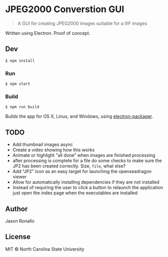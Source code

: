 # JPEG2000 Converstion GUI

> A GUI for creating JPEG2000 images suitable for a IIIF images

Written using Electron. Proof of concept.

## Dev

```shell
$ npm install
```

### Run

```shell
$ npm start
```

### Build

```shell
$ npm run build
```

Builds the app for OS X, Linux, and Windows, using [electron-packager](https://github.com/maxogden/electron-packager).

## TODO
- Add thumbnail images async
- Create a video showing how this works
- Animate or highlight "all done" when images are finished processing
- after processing is complete for a file do some checks to make sure the JP2 has been created correctly. Size, `file`, what else?
- Add "JP2" icon as an easy target for launching the openseadragon viewer
- Allow for automatically installing dependencies if they are not installed
- Instead of requiring the user to click a button to relaunch the application just open the index page when the executables are installed

## Author

Jason Ronallo

## License

MIT © North Carolina State University
